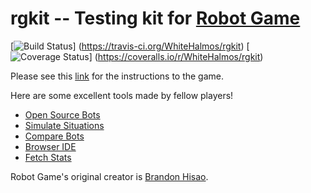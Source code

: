 rgkit -- Testing kit for [Robot Game](http://robotgame.whitehalmos.org)
========================

[![Build Status](https://travis-ci.org/WhiteHalmos/rgkit.png?branch=master)]
(https://travis-ci.org/WhiteHalmos/rgkit)
[![Coverage Status](https://coveralls.io/repos/WhiteHalmos/rgkit/badge.png)]
(https://coveralls.io/r/WhiteHalmos/rgkit)

Please see this [link](http://robotgame.whitehalmos.org/kit) for
the instructions to the game.

Here are some excellent tools made by fellow players!
* [Open Source Bots](https://github.com/mpeterv/robotgame-bots)
* [Simulate Situations](https://github.com/mpeterv/rgsimulator)
* [Compare Bots](https://github.com/mueslo/rgcompare)
* [Browser IDE](https://github.com/bsuh/rgfiddle)
* [Fetch Stats](https://github.com/afffsdd/Get-Robot)

Robot Game's original creator is
[Brandon Hisao](https://github.com/brandonhsiao).
